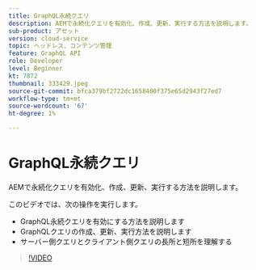 ```yaml
---
title: GraphQL永続クエリ
description: AEMで永続化クエリを有効化、作成、更新、実行する方法を説明します。
sub-product: アセット
version: cloud-service
topic: ヘッドレス、コンテンツ管理
feature: GraphQL API
role: Developer
level: Beginner
kt: 7872
thumbnail: 333429.jpeg
source-git-commit: bfca379bf2722dc1658400f375e65d2943f27ed7
workflow-type: tm+mt
source-wordcount: '67'
ht-degree: 1%

---
```



# GraphQL永続クエリ

AEMで永続化クエリを有効化、作成、更新、実行する方法を説明します。

このビデオでは、次の操作を実行します。

+ GraphQL永続クエリを有効にする方法を説明します
+ GraphQLクエリの作成、更新、実行方法を説明します
+ サーバー側クエリとクライアント側クエリの長所と短所を理解する

>[!VIDEO](https://video.tv.adobe.com/v/333429/?quality=12&learn=on)
